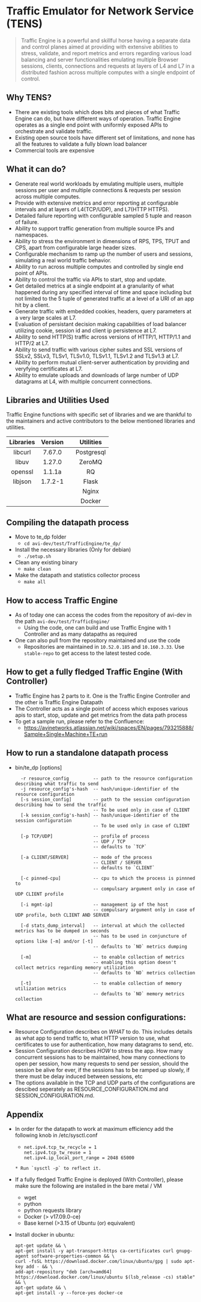 # Traffic Emulator for Network Service (TENS)

> Traffic Engine is a powerful and skillful horse having a separate data and control planes aimed at providing with extensive abilities to stress, validate, and report metrics and errors regarding various load balancing and server functionalities emulating multiple Browser sessions, clients, connections and requests at layers of L4 and L7 in a distributed fashion across multiple computes with a single endpoint of control.

## Why TENS?
* There are existing tools which does bits and pieces of what Traffic Engine can do, but have different ways of operation. Traffic Engine operates as a single end point with uniformly exposed APIs to orchestrate and validate traffic.
* Existing open source tools have different set of limitations, and none has all the features to validate a fully blown load balancer
* Commercial tools are expensive

## What it can do?
* Generate real world workloads by emulating multiple users, multiple sessions per user and multiple connections & requests per session across multiple computes.
* Provide with extensive metrics and error reporting at configurable intervals and at layers of L4(TCP/UDP), and L7(HTTP HTTPS).
* Detailed failure reporting with configurable sampled 5 tuple and reason of failure.
* Ability to support traffic generation from multiple source IPs and namespaces.
* Ability to stress the environment in dimensions of RPS, TPS, TPUT and CPS, apart from configurable large header sizes.
* Configurable mechanism to ramp up the number of users and sessions, simulating a real world traffic behavior.
* Ability to run across multiple computes and controlled by single end point of APIs.
* Ability to control the traffic via APIs to start, stop and update.
* Get detailed metrics at a single endpoint at a granularity of what happened during any specified interval of time and space including but not limited to the 5 tuple of generated traffic at a level of a URI of an app hit by a client.
* Generate traffic with embedded cookies, headers, query parameters at a very large scales at L7.
* Evaluation of persistant decision making capabilities of load balancer utilizing cookie, session id and client ip persistence at L7.
* Ability to send HTTP(S) traffic across versions of HTTP/1, HTTP/1.1 and HTTP/2 at L7.
* Ability to send traffic with various cipher suites and SSL versions of SSLv2, SSLv3, TLSv1, TLSv1.0, TLSv1.1, TLSv1.2 and TLSv1.3 at L7.
* Ability to perform mutual client-server authentication by providing and veryfying certificates at L7.
* Ability to emulate uploads and downloads of large number of UDP datagrams at L4, with multiple concurrent connections.

## Libraries and Utilities Used
Traffic Engine functions with specific set of libraries and we are thankful to the maintainers and active contributors to the below mentioned libraries and utilities.

|   Libraries   |   Version  |       | Utilities  |
| :-----------: | :--------: | :---: | :--------: |
|   libcurl     |   7.67.0   |       | Postgresql |
|    libuv      |   1.27.0   |       |   ZeroMQ   |
|   openssl     |   1.1.1a   |       |     RQ     |
|   libjson     |   1.7.2-1  |       |   Flask    |
|               |            |       |    Nginx   |
|               |            |       |   Docker   |
## Compiling the datapath process
* Move to te_dp folder
	* `cd avi-dev/test/TrafficEngine/te_dp/`
* Install the necessary libraries (Only for debian)
	* `./setup.sh`
* Clean any existing binary
	* `make clean`
* Make the datapath and statistics collector process
	* `make all`

## How to access Traffic Engine
* As of today one can access the codes from the repository of avi-dev in the path `avi-dev/test/TrafficEngine/`
	* Using the code, one can build and use Traffic Engine with 1 Controller and as many datapaths as required
* One can also pull from the repository maintained and use the code
	* Repositories are maintained in `10.52.0.185` and `10.160.3.33`. Use `stable-repo` to get access to the latest tested code.

## How to get a fully fledged Traffic Engine (With Controller)
* Traffic Engine has 2 parts to it. One is the Traffic Engine Controller and the other is Traffic Engine Datapath
* The Controller acts as a single point of access which exposes various apis to start, stop, update and get metrics from the data path process
* To get a sample run, please refer to the Confluence:
	* https://avinetworks.atlassian.net/wiki/spaces/EN/pages/793215888/Sample+Single+Machine+TE+run

## How to run a standalone datapath process
* bin/te_dp [options]

        -r resource_config         -- path to the resource configuration describing what traffic to send
        -j resource_config's-hash  -- hash/unique-identifier of the resource configuration
        [-s session_config]        -- path to the session configuration describing how to send the traffic
                                   -- To be used only in case of CLIENT
        [-k session_config's-hash] -- hash/unique-identifier of the session configuration
                                   -- To be used only in case of CLIENT

        [-p TCP/UDP]               -- profile of process
                                   -- UDP / TCP
                                   -- defaults to `TCP`

        [-a CLIENT/SERVER]         -- mode of the process
                                   -- CLIENT / SERVER
                                   -- defaults to `CLIENT`

        [-c pinned-cpu]            -- cpu to which the process is pinnned to
                                   -- compulsary argument only in case of UDP CLIENT profile

        [-i mgmt-ip]               -- management ip of the host
                                   -- compulsary argument only in case of UDP profile, both CLIENT AND SERVER

        [-d stats_dump_interval]   -- interval at which the collected metrics has to be dumped in seconds
                                   -- has to be used in conjuncture of options like [-m] and/or [-t]
                                   -- defaults to `NO` metrics dumping

        [-m]                       -- to enable collection of metrics
                                   -- enabling this option doesn't collect metrics regarding memory utilization
                                   -- defaults to `NO` metrics collection

        [-t]                       -- to enable collection of memory utilization metrics
                                   -- defaults to `NO` memory metrics collection

## What are resource and session configurations:
* Resource Configuration describes on *WHAT* to do. This includes details as what app to send traffic to, what HTTP version to use, what certificates to use for authentication, how many datagrams to send, etc.
* Session Configuration describes *HOW* to stress the app. How many concurrent sessions has to be maintained, how many connections to open per session, how many requests to send per session, should the session be alive for ever, if the sessions has to be ramped up slowly, if there must be delay induced between sessions, etc
* The options available in the TCP and UDP parts of the configurations are descibed seperately as RESOURCE_CONFIGURATION.md and SESSION_CONFIGURATION.md.


## Appendix
* In order for the datapath to work at maximum efficiency add the following knob in /etc/sysctl.conf
  * ```
    net.ipv4.tcp_tw_recycle = 1
    net.ipv4.tcp_tw_reuse = 1
    net.ipv4.ip_local_port_range = 2048 65000
  ```
  * Run `sysctl -p` to reflect it.

* If a fully fledged Traffic Engine is deployed (With Controller), please make sure the following are installed in the bare metal / VM
  * wget
  * python
  * python requests library
  * Docker (> v17.09.0-ce)
  * Base kernel (>3.15 of Ubuntu (or) equivalent)

* Install docker in ubuntu:
  ```
  apt-get update && \
  apt-get install -y apt-transport-https ca-certificates curl gnupg-agent software-properties-common && \
  curl -fsSL https://download.docker.com/linux/ubuntu/gpg | sudo apt-key add - && \
  add-apt-repository "deb [arch=amd64] https://download.docker.com/linux/ubuntu $(lsb_release -cs) stable" && \
  apt-get update && \
  apt-get install -y --force-yes docker-ce
  ```
